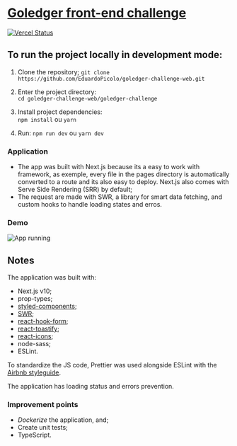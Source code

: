 # [Goledger front-end challenge](https://goledger-challenge.vercel.app/)

[![Vercel Status](https://img.shields.io/badge/Deploy-Vercel-lightgrey?style=for-the-badge&logo=vercel)](https://goledger-challenge-eduardopicolo.vercel.app/)

## To run the project locally in development mode:

1. Clone the repository;
   `git clone https://github.com/EduardoPicolo/goledger-challenge-web.git`

2. Enter the project directory:  
   `cd goledger-challenge-web/goledger-challenge`

3. Install project dependencies:  
   `npm install` ou `yarn`

4. Run:
   `npm run dev` ou `yarn dev`

### Application

- The app was built with Next.js because its a easy to work with framework, as exemple, every file in the pages directory is automatically converted to a route and its also easy to deploy. Next.js also comes with Serve Side Rendering (SRR) by default;
- The request are made with SWR, a library for smart data fetching, and custom hooks to handle loading states and erros.

### Demo

![App running](demo.gif)

## Notes

The application was built with:

- Next.js v10;
- prop-types;
- [styled-components](https://styled-components.com/);
- [SWR](https://swr.vercel.app/);
- [react-hook-form](https://react-hook-form.com/);
- [react-toastify](https://github.com/fkhadra/react-toastify);
- [react-icons](https://react-icons.github.io/react-icons/);
- node-sass;
- ESLint.

To standardize the JS code, Prettier was used alongside ESLint with the [Airbnb styleguide](https://github.com/airbnb/javascript).

The application has loading status and errors prevention.

### Improvement points

- _Dockerize_ the application, and;
- Create unit tests;
- TypeScript.
